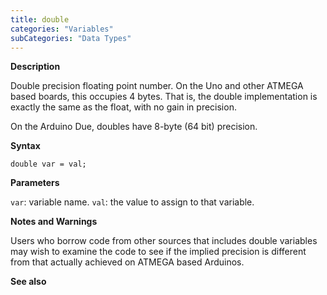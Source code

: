 ```yaml
---
title: double
categories: "Variables"
subCategories: "Data Types"
---
```


**Description**

Double precision floating point number. On the Uno and other ATMEGA
based boards, this occupies 4 bytes. That is, the double implementation
is exactly the same as the float, with no gain in precision.

On the Arduino Due, doubles have 8-byte (64 bit) precision.

**Syntax**

`double var = val;`

**Parameters**

`var`: variable name.
`val`: the value to assign to that variable.

**Notes and Warnings**

Users who borrow code from other sources that includes double variables
may wish to examine the code to see if the implied precision is
different from that actually achieved on ATMEGA based Arduinos.

**See also**

